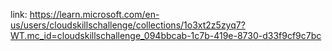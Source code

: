 link:
https://learn.microsoft.com/en-us/users/cloudskillschallenge/collections/1o3xt2z5zyq7?WT.mc_id=cloudskillschallenge_094bbcab-1c7b-419e-8730-d33f9cf9c7bc
